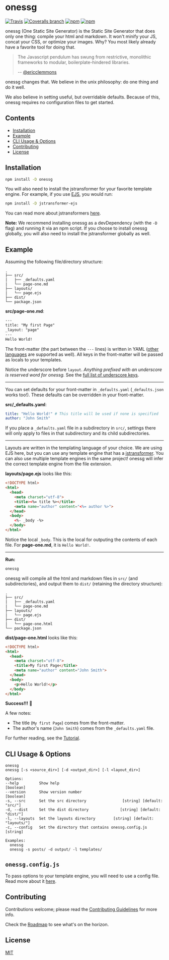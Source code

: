 # onessg

[![Travis](https://img.shields.io/travis/RyanZim/onessg.svg?maxAge=2592000)](https://travis-ci.org/RyanZim/onessg)
[![Coveralls branch](https://img.shields.io/coveralls/RyanZim/onessg/master.svg)](https://coveralls.io/github/RyanZim/onessg)
[![npm](https://img.shields.io/npm/v/onessg.svg?maxAge=2592000)](https://www.npmjs.com/package/onessg)
[![npm](https://img.shields.io/npm/l/onessg.svg?maxAge=2592000)](https://github.com/RyanZim/onessg/blob/master/LICENSE)

onessg (One Static Site Generator) is the Static Site Generator that does only one thing: compile your html and markdown. It won't minify your JS, concat your CSS, or optimize your images. Why? You most likely already have a favorite tool for doing that.

> The Javascript pendulum has swung from restrictive, monolithic frameworks to modular, boilerplate-hindered libraries.
>
>-- [@ericclemmons](https://medium.com/@ericclemmons/javascript-fatigue-48d4011b6fc4#.7xcwmnave)

onessg changes that. We believe in the unix philosophy: do one thing and do it well.

We also believe in setting useful, but overridable defaults. Because of this, onessg requires no configuration files to get started.

## Contents
<!-- START doctoc generated TOC please keep comment here to allow auto update -->
<!-- DON'T EDIT THIS SECTION, INSTEAD RE-RUN doctoc TO UPDATE -->


- [Installation](#installation)
- [Example](#example)
- [CLI Usage & Options](#cli-usage--options)
- [Contributing](#contributing)
- [License](#license)

<!-- END doctoc generated TOC please keep comment here to allow auto update -->

## Installation

```bash
npm install -D onessg
```

You will also need to install the jstransformer for your favorite template engine. For example, if you use [EJS](https://github.com/mde/ejs), you would run:

```bash
npm install -D jstransformer-ejs
```

You can read more about jstransformers [here](docs/jstransformer.md).

**Note:** We recommend installing onessg as a devDependency (with the `-D` flag) and running it via an npm script. If you choose to install onessg globally, you will also need to install the jstransformer globally as well.

## Example

Assuming the following file/directory structure:
```
.
├── src/
|   ├── _defaults.yaml
|   └── page-one.md
├── layouts/
|   └── page.ejs
├── dist/
└── package.json
```

**src/page-one.md**:
```html
---
title: "My first Page"
_layout: "page"
---
Hello World!
```

The front-matter (the part between the `---` lines) is written in YAML ([other languages](https://github.com/jonschlinkert/gray-matter#optionslang) are supported as well). All keys in the front-matter will be passed as locals to your templates.

Notice the underscore before `layout`. _Anything prefixed with an underscore is reserved word for onessg._ See the [full list of underscore keys](docs/underscore-reference.md).

---

You can set defaults for your front-matter in `_defaults.yaml` (`_defaults.json` works too!). These defaults can be overridden in your front-matter.

**src/_defaults.yaml**:
```yaml
title: "Hello World!" # This title will be used if none is specified
author: "John Smith"
```

If you place a `_defaults.yaml` file in a subdirectory in `src/`, settings there will only apply to files in that subdirectory and its child subdirectories.

---

Layouts are written in the templating language of your choice. We are using EJS here, but you can use any template engine that has a [jstransformer](docs/jstransformer.md). You can also use multiple template engines in the same project! onessg will infer the correct template engine from the file extension.

**layouts/page.ejs** looks like this:
```html
<!DOCTYPE html>
<html>
  <head>
    <meta charset="utf-8">
    <title><%= title %></title>
    <meta name="author" content="<%= author %>">
  </head>
  <body>
    <%- _body -%>
  </body>
</html>
```

Notice the local `_body`. This is the local for outputing the contents of each file. For **page-one.md**, it is `Hello World!`.

---

**Run:**

```bash
onessg
```

onessg will compile all the html and markdown files in `src/` (and subdirectories), and output them to `dist/` (retaining the directory structure):

```
.
├── src/
|   ├── _defaults.yaml
|   └── page-one.md
├── layouts/
|   └── page.ejs
├── dist/
|   └── page-one.html
└── package.json
```

**dist/page-one.html** looks like this:

```html
<!DOCTYPE html>
<html>
  <head>
    <meta charset="utf-8">
    <title>My first Page</title>
    <meta name="author" content="John Smith">
  </head>
  <body>
    <p>Hello World!</p>
  </body>
</html>
```

**Success!!!** :tada:

A few notes:

- The title (`My first Page`) comes from the front-matter.
- The author's name (`John Smith`) comes from the `_defaults.yaml` file.

For further reading, see the [Tutorial](docs/tutorial.md).

## CLI Usage & Options

```
onessg
onessg [-s <source_dir>] [-d <output_dir>] [-l <layout_dir>]

Options:
--help         Show help                                             [boolean]
--version      Show version number                                   [boolean]
-s, --src      Set the src directory                [string] [default: "src/"]
-d, --dist     Set the dist directory              [string] [default: "dist/"]
-l, --layouts  Set the layouts directory        [string] [default: "layouts/"]
-c, --config   Set the directory that contains onessg.config.js       [string]

Examples:
  onessg
  onessg -s posts/ -d output/ -l templates/

```

## `onessg.config.js`

To pass options to your template engine, you will need to use a config file. Read more about it [here](docs/config.md).

## Contributing

Contributions welcome; please read the [Contributing Guidelines](CONTRIBUTING.md) for more info.

Check the [Roadmap](https://github.com/RyanZim/onessg/wiki/Roadmap) to see what's on the horizon.

## License

[MIT](https://github.com/RyanZim/onessg/blob/master/LICENSE)
